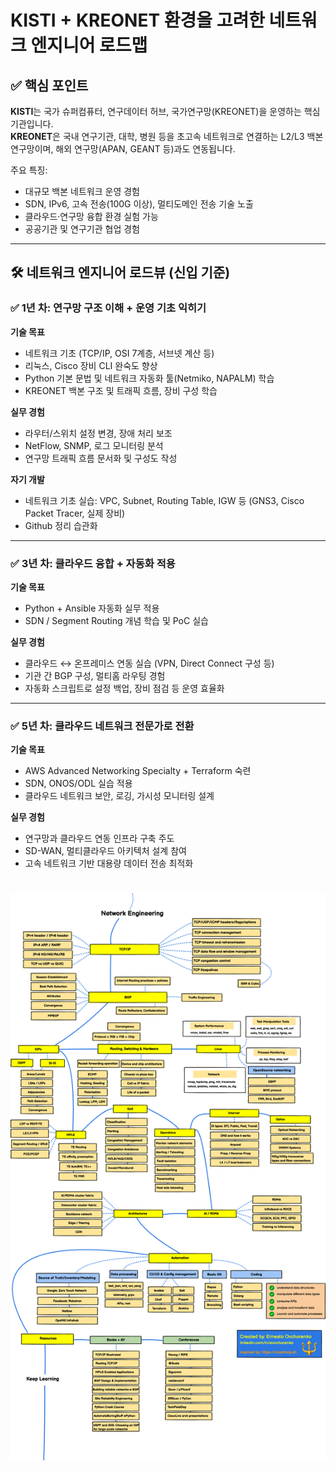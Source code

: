 # KISTI + KREONET 환경을 고려한 네트워크 엔지니어 로드맵

## ✅ 핵심 포인트
**KISTI**는 국가 슈퍼컴퓨터, 연구데이터 허브, 국가연구망(KREONET)을 운영하는 핵심 기관입니다.  
**KREONET**은 국내 연구기관, 대학, 병원 등을 초고속 네트워크로 연결하는 L2/L3 백본 연구망이며, 해외 연구망(APAN, GEANT 등)과도 연동됩니다.

주요 특징:
- 대규모 백본 네트워크 운영 경험
- SDN, IPv6, 고속 전송(100G 이상), 멀티도메인 전송 기술 노출
- 클라우드·연구망 융합 환경 실험 가능
- 공공기관 및 연구기관 협업 경험

---

## 🛠 네트워크 엔지니어 로드뷰 (신입 기준)

### ✅ 1년 차: 연구망 구조 이해 + 운영 기초 익히기
**기술 목표**
- 네트워크 기초 (TCP/IP, OSI 7계층, 서브넷 계산 등)
- 리눅스, Cisco 장비 CLI 완숙도 향상
- Python 기본 문법 및 네트워크 자동화 툴(Netmiko, NAPALM) 학습
- KREONET 백본 구조 및 트래픽 흐름, 장비 구성 학습

**실무 경험**
- 라우터/스위치 설정 변경, 장애 처리 보조
- NetFlow, SNMP, 로그 모니터링 분석
- 연구망 트래픽 흐름 문서화 및 구성도 작성

**자기 개발**
- 네트워크 기초 실습: VPC, Subnet, Routing Table, IGW 등 (GNS3, Cisco Packet Tracer, 실제 장비)
- Github 정리 습관화

---

### ✅ 3년 차: 클라우드 융합 + 자동화 적용
**기술 목표**
- Python + Ansible 자동화 실무 적용
- SDN / Segment Routing 개념 학습 및 PoC 실습

**실무 경험**
- 클라우드 ↔ 온프레미스 연동 실습 (VPN, Direct Connect 구성 등)
- 기관 간 BGP 구성, 멀티홈 라우팅 경험
- 자동화 스크립트로 설정 백업, 장비 점검 등 운영 효율화

---

### ✅ 5년 차: 클라우드 네트워크 전문가로 전환
**기술 목표**
- AWS Advanced Networking Specialty + Terraform 숙련
- SDN, ONOS/ODL 실습 적용
- 클라우드 네트워크 보안, 로깅, 가시성 모니터링 설계

**실무 경험**
- 연구망과 클라우드 연동 인프라 구축 주도
- SD-WAN, 멀티클라우드 아키텍처 설계 참여
- 고속 네트워크 기반 대용량 데이터 전송 최적화



# ![네트워크 엔지니어 로드맵 참고사진](NetengRoadmap.png)
